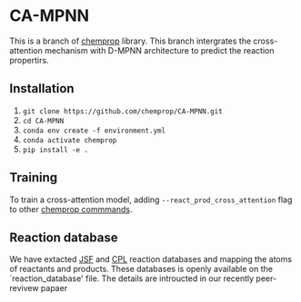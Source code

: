 # CA-MPNN
This is a branch of [chemprop](https://github.com/chemprop/chemprop/tree/v1.7.0) library. This branch intergrates the cross-attention mechanism with D-MPNN architecture to predict the reaction propertirs.  
## Installation  
1. `git clone https://github.com/chemprop/CA-MPNN.git`  
2. `cd CA-MPNN`  
3. `conda env create -f environment.yml`  
4. `conda activate chemprop`  
5. `pip install -e .`
## Training  
To train a cross-attention model, adding `--react_prod_cross_attention` flag to other [chemprop commmands](https://github.com/chemprop/chemprop/blob/v1.7.0/README.md#training).  
## Reaction database
We have extacted [JSF](https://web.stanford.edu/group/haiwanglab/JetSurF/JetSurF2.0/) and [CPL](https://www.sciencedirect.com/science/article/abs/pii/S001021801500317X) reaction databases and mapping the atoms of reactants and products. These databases is openly available on the `reaction_database' file. The details are introucted in our recently peer-revivew papaer
  
